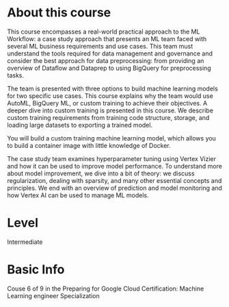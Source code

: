 # About this course

This course encompasses a real-world practical approach to the ML Workflow: a case study approach that presents an ML team faced with several ML business requirements and use cases. This team must understand the tools required for data management and governance and consider the best approach for data preprocessing: from providing an overview of Dataflow and Dataprep to using BigQuery for preprocessing tasks.

The team is presented with three options to build machine learning models for two specific use cases. This course explains why the team would use AutoML, BigQuery ML, or custom training to achieve their objectives. A deeper dive into custom training is presented in this course. We describe custom training requirements from training code structure, storage, and loading large datasets to exporting a trained model.

You will build a custom training machine learning model, which allows you to build a container image with little knowledge of Docker.

The case study team examines hyperparameter tuning using Vertex Vizier and how it can be used to improve model performance. To understand more about model improvement, we dive into a bit of theory: we discuss regularization, dealing with sparsity, and many other essential concepts and principles. We end with an overview of prediction and model monitoring and how Vertex AI can be used to manage ML models.

# Level

Intermediate

# Basic Info

Couse 6 of 9 in the Preparing for Google Cloud Certification: Machine Learning engineer Specialization